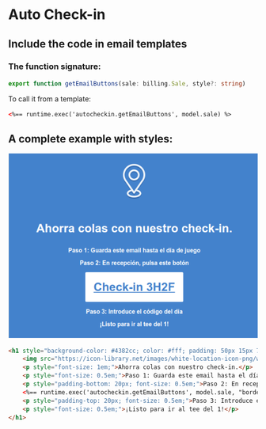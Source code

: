        
# Auto Check-in

## Include the code in email templates

### The function signature:

```typescript
export function getEmailButtons(sale: billing.Sale, style?: string) 
```

To call it from a template:

```html
<%== runtime.exec('autocheckin.getEmailButtons', model.sale) %>
``` 

## A complete example with styles: 

![](autocheckin.png)   

```html
<h1 style="background-color: #4382cc; color: #fff; padding: 50px 15px 70px 15px; margin: 0;">
    <img src="https://icon-library.net/images/white-location-icon-png/white-location-icon-png-7.jpg" style="display: block; margin: 10px auto 10px auto" />
    <p style="font-size: 1em;">Ahorra colas con nuestro check-in.</p>
    <p style="font-size: 0.5em;">Paso 1: Guarda este email hasta el día de juego</p>
    <p style="padding-bottom: 20px; font-size: 0.5em;">Paso 2: En recepción, pulsa este botón</p>
    <%== runtime.exec('autocheckin.getEmailButtons', model.sale, "border-radius: 3px; background-color: #fff; color: #4382cc; padding: 20px 20px; font-size: 1em;") %>
    <p style="padding-top: 20px; font-size: 0.5em;">Paso 3: Introduce el código del día</p>
    <p style="font-size: 0.5em;">¡Listo para ir al tee del 1!</p>
</h1>
```